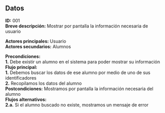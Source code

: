## Datos
**ID:** 001  
**Breve descripción:** Mostrar por pantalla la información necesaria de usuario    

**Actores principales:** Usuario  
**Actores secundarios:** Alumnos

**Precondiciones:**  
**1.** Debe existir un alumno en el sistema para poder mostrar su información  
**Flujo principal:**  
**1.** Debemos buscar los datos de ese alumno por medio de uno de sus identificadores  
**2.** Recopilamos los datos del alumno  
**Postcondiciones:** Mostramos por pantalla la información necesaria del alumno  
**Flujos alternativos:**  
**2.a.** Si el alumno buscado no existe, mostramos un mensaje de error  
